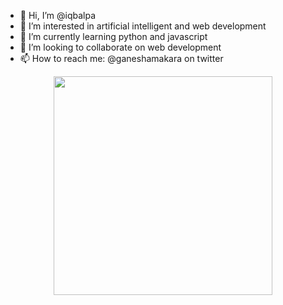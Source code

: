 - 👋 Hi, I’m @iqbalpa
- 👀 I’m interested in artificial intelligent and web development
- 🌱 I’m currently learning python and javascript
- 💞️ I’m looking to collaborate on web development
- 📫 How to reach me: @ganeshamakara on twitter

<div id="header" align="center">
  <img src="https://media.giphy.com/media/ICOgUNjpvO0PC/giphy.gif" width="350"/>
</div>

<!---
iqbalpa/iqbalpa is a ✨ special ✨ repository because its `README.md` (this file) appears on your GitHub profile.
You can click the Preview link to take a look at your changes.
--->
